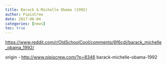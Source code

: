 ```yaml
---
title: Barack & Michelle Obama (1992)
author: PipisCrew
date: 2017-06-04
categories: [news]
toc: true
---
```


https://www.reddit.com/r/OldSchoolCool/comments/6f6cdj/barack_michelle_obama_1992/

origin - http://www.pipiscrew.com/?p=8346 barack-michelle-obama-1992